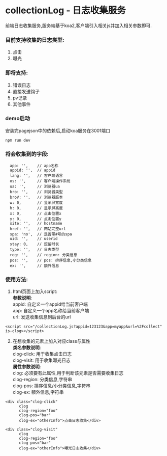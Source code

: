 # collectionLog - 日志收集服务

前端日志收集服务,服务端基于koa2,客户端引入相关js并加入相关参数即可.  

### 目前支持收集的日志类型:
1. 点击
2. 曝光

### 即将支持:
3. 错误日志
4. 直接发送钩子
5. pv记录
6. 其他事件

### demo启动  
安装完pagejson中的依赖后,启动koa服务在3001端口
```
npm run dev
```

### 将会收集到的字段:
```
  app: '',    // app名称
  appid: '',  // appid
  lang: '',   // 客户端语言
  os: '',     // 客户端操作系统
  ua: '',     // 浏览器ua
  bro: '',    // 浏览器类型
  broV: '',   // 浏览器版本
  w: 0,       // 显示屏宽度
  h: 0,       // 显示屏高度
  x: 0,       // 点击位置x
  y: 0,       // 点击位置y
  site: '',   // hostname
  href: '',   // 网站完整url
  spa: 'no',  // 是否带#号的spa
  uid: '',    // userid
  stay: 0,    // 逗留时长
  type: '',   // 日志类型
  reg: '',    // region: 分类信息
  pos: '',    // pos: 排序信息,小分类信息
  ex: '',     // 额外信息
```

### 使用方法:  
1. html页面上加入script:  
**参数说明**:  
appid: 自定义一个appid给当前客户端  
app: 自定义一个app名称给当前客户端  
url: 发送收集信息到后台的url  
```
<script src="/collectionLog.js?appid=123123&app=myapp&url=%2Fcollect" is-clog></script>
```

2. 在想收集的元素上加入对应class与属性  
**类名参数说明**:  
clog-click: 用于收集点击日志  
clog-visit: 用于收集曝光日志  
**属性参数说明**:  
clog: 必须要有此属性,用于判断该元素是否需要收集日志  
clog-region: 分类信息,字符串  
clog-pos: 排序信息/小分类信息,字符串  
clog-ex: 额外信息,字符串  
```
<div class="clog-click" 
      clog 
      clog-region="foo" 
      clog-pos="bar" 
      clog-ex="otherInfo">点击日志收集</div>

<div class="clog-visit" 
      clog 
      clog-region="foo" 
      clog-pos="bar" 
      clog-ex="otherInfo">曝光日志收集</div>
```
